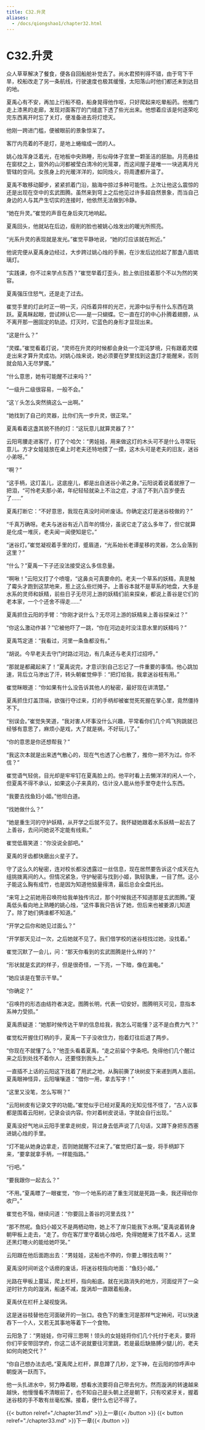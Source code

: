 ```yaml
---
title: C32.升灵
aliases:
  - /docs/qiongshao1/chapter32.html
---
```


# C32.升灵

众人草草解决了餐食，便各自回船舱补觉去了。尚水君预判得不错，由于穹下干旱，校船改走了另一条航线，行驶速度也极其缓慢，太阳落山时他们都还未到达目的地。

夏禹心有不安，再加上行船不稳，船身晃得他作呕，只好爬起来吃晕船药。他推门走上漆黑的走廊，发现对面客厅的门缝底下透了些光出来。他想着应该是何逐荣吃完东西离开时忘了关灯，便准备进去将灯熄灭。

他刚一跨进门槛，便被眼前的景象惊呆了。

客厅内亮着的不是灯，是地上蜷缩成一团的人。

姚心烛浑身泛着光，在地板中央熟睡，形似母体子宫里一颗圣洁的胚胎。月亮悬挂在窗棂之上，窗外的山河都被莹白清冷的光笼罩，而这间屋子是唯一一块逃离月光管辖的空间。女孩身上的光暖洋洋的，如同烛火，将周遭都升温了。

夏禹不敢移动脚步，紧紧抓着门沿，脑海中掠过多种可能性。上次让他这么震惊的还是出现在空中的玄武图腾。虽然来到穹上之后他见过许多超自然景象，而当自己身边的人与其产生切实的连接时，他依然无法做到冷静。

“她在升灵。”崔觉的声音在身后突兀地响起。

夏禹回头，他就站在后边，瘦削的脸也被姚心烛发出的暖光所照亮。

“光系升灵的表现就是发光。”崔觉平静地说，“她的灯应该就在附近。”

他说完便从夏禹身边经过，大步跨过姚心烛的手腕，在沙发后边捡起了那盏八面琉璃灯。

“实践课，你不过来学点东西？”崔觉举着灯歪头，脸上依旧挂着那个不以为然的笑容。

夏禹强压住怒气，还是走了过去。

崔觉手里的灯此时正一明一灭，闪烁着异样的光芒，光源中似乎有什么东西在跳跃。夏禹眯起眼，尝试辨认它——是一只蝴蝶。它一直在灯的中心扑腾着翅膀，从不离开那一圈固定的轨迹。灯灭时，它蓝色的身形才显现出来。

“这是什么？”

“灵蝶。”崔觉看着灯说，“灵师在升灵的时候都会身处一个混沌梦境，只有跟着灵蝶走出来才算升灵成功。对姚心烛来说，她必须要在梦里找到这盏灯才能醒来，否则就会陷入无尽梦魇。”

“什么意思，她有可能醒不过来吗？”

“一级升二级很容易，一般不会。”

“这丫头怎么突然搞这么一出啊。”

“她找到了自己的灵器，比你们先一步升灵，很正常。”

夏禹看着这盏其貌不扬的灯：“这玩意儿就算灵器了？”

云阳弯腰走进客厅，打了个哈欠：“男娃娃，用来做这灯的木头可不是什么寻常玩意儿。方才女娃娃放在桌上时老夫还特地摸了一摸，这木头可是老夫的旧友，迷谷小弟呀。”

“啊？”

“这手柄，这灯盖儿，这底座儿，都是出自迷谷小弟之身。”云阳说着说着就擦了一把泪，“可怜老夫那小弟，年纪轻轻就染上不治之症，才活了不到八百岁便去了......”

夏禹打断它：“不好意思，我现在真没时间听废话。你确定这灯是迷谷枝做的？”

“千真万确呀。老夫与迷谷有近八百年的情分，虽说它走了这么多年了，但它就算是化成一堆灰，老夫闻一闻便知是它。”

“迷谷灯。”崔觉凝视着手里的灯，蹙眉道，“光系始长老谭星移的灵器，怎么会落到这里？”

“什么？”夏禹一下子还没法接受这么多信息量。

“啊啾！”云阳又打了个喷嚏，“这鼻炎可真要命的。老夫一个草系的妖精，真是触了霉头才跑到这禁地来，惹上这么些烂摊子。上善谷本就不是草系的地盘，大多是水系的灵师和妖精，前些日子无尽河上游的妖精们前来探亲，都说上善谷是它们的老本家，一个个还舍不得走......”

夏禹抓住云阳的手臂：“你刚才说什么？无尽河上游的妖精来上善谷探亲过？”

“你这么激动作甚？”它被他吓了一跳，“你在河边走时没注意水里的妖精吗？”

夏禹笃定道：“我看过，河里一条鱼都没有。”

“胡说。今早老夫去守门时路过河边，有几条还与老夫打过招呼。”

“那就是都藏起来了！”夏禹说完，才意识到自己忘记了一件重要的事情。他心跳加速，背后立马渗出了汗，转头朝崔觉伸手：“把灯给我，我拿迷谷枝有用。”

崔觉眯眼道：“你如果有什么没告诉其他人的秘密，最好现在讲清楚。”

夏禹抓住灯盖顶端，欲强行夺过来，灯的手柄却被崔觉死死握在掌心里，竟然僵持不下。

“别误会。”崔觉失笑道，“我对害人坏事没什么兴趣，平常看你们几个鸡飞狗跳就已经够有意思了，麻烦小是戏，大了就是祸，不好玩儿了。”

“你的意思是你还想帮我？”

“我这次本就是出来透气散心的，现在气也透了心也散了，推你一把不为过。你不信？”

崔觉语气轻佻，目光却是牢牢钉在夏禹脸上的。他平时看上去懒洋洋的闲人一个，但夏禹不得不承认，如果这小子来真的，估计没人能从他手里夺走什么东西。

“我要去找鱼妇小姬。”他坦白道。

“找她做什么？”

“她是重生河的守护妖精，从开学之后就不见了。我怀疑她跟着水系妖精一起去了上善谷，去问问她说不定能有线索。”

崔觉低眉笑道：“你没说全部吧。”

夏禹的牙齿都快磨出火星子了。

守了这么久的秘密，连对校长都没透露过一丝信息，现在居然要告诉这个成天在九组挑拨离间的人。但情况紧急，守护秘密与找到小姬，孰轻孰重，一目了然。这小子能这么胸有成竹，也是因为知道他掂量得清，最后总会全盘托出。

“来穹上之前她用召唤符给我单独传讯过，那个时候我还不知道那是玄武图腾。”夏禹低头看向地上熟睡的姚心烛，“这件事我只告诉了她，但后来也被姜源儿知道了。除了她们俩谁都不知道。”

“开学之后你和她见过面么？”

“开学那天见过一次，之后她就不见了。我们借学校的迷谷枝找过她，没找着。”

崔觉沉默了一会儿，问：“那天你看到的玄武图腾是什么样的？”

“形状就是玄武的样子，但是很奇怪，一下亮，一下暗，像在漏电。”

“她应该是在警示干旱。”

“你确定？”

“召唤符的形态由结符者决定。图腾长明，代表一切安好。图腾明灭可见，意指本系神力受损。”

夏禹质疑道：“她那时候传达干旱的信息给我，我怎么可能懂？这不是白费力气？”

崔觉松开握住灯柄的手，夏禹一下子没收住力，抱着灯往后退了两步。

“你现在不就懂了么？”他歪头看着夏禹，“走之前留个字条吧。免得他们几个醒过来之后到处找不着你人，还要怪到我头上。”

一直插不上话的云阳这下找着了用武之地，从胸前撕了块树皮下来递到两人面前。夏禹眼神怪异，云阳嚷嚷道：“借你一用，拿去写字！”

“这里又没笔，怎么写啊？”

“云阳树皮有记录文字的功能。”崔觉似乎已经对夏禹的无知见怪不怪了，“古人议事都是围着云阳树，记录会谈内容。你对着树皮说话，字就会自行出现。”

夏禹没好气地从云阳手里拿走树皮，背过身去低声说了几句话，又蹲下身把东西塞进姚心烛的手里。

“灯不能从她身边拿走，否则她就醒不过来了。”崔觉把灯盖一旋，将手柄卸下来，“要拿就拿手柄，一样能指路。”

“行吧。”

“要我跟你一起去么？”

“不用。”夏禹瞟了一眼崔觉，“你一个地系的进了重生河就是死路一条，我还得给你收尸。”

崔觉也不恼，继续问道：“你要回上善谷的河里去找？”

“那不然呢。鱼妇小姬又不是两栖动物，她上不了岸只能我下水啊。”夏禹说着转身朝甲板上走去，“走了。你在客厅里守着姚心烛吧，免得她醒来了找不着人，这里还黑灯瞎火的能给她吓哭。”

云阳跟在他后面跑出去：“男娃娃，这船也不停的，你要上哪找去啊？”

夏禹没时间听这个话痨的废话，将迷谷枝指向地面：“鱼妇小姬。”

光路在甲板上蔓延，爬上栏杆，指向船底。就在光路消失的地方，河面绽开了一朵逆时针方向的漩涡，船速不减，旋涡却一直跟着船身。

夏禹伏在栏杆上凝视旋涡。

这是迷谷枝替他在河面破开的一张口。夜色下的重生河是那样气定神闲，可以快速吞下一个人，又若无其事地等着下一个食物。

云阳急了：“男娃娃，你可得三思啊！领头的女娃娃将你们几个托付于老夫，要将你们平安带回学府，你这二话不说就要往河里跳，若是最后缺胳膊少腿儿的，老夫如何向她交代？”

“你自己想办法去吧。”夏禹爬上栏杆，屏息蹲了几秒，定下神，在云阳的惊呼声中朝旋涡一跃而下。

他一头扎进水中，努力睁着眼，想看水流要将自己带去何方。然而漩涡的转速越来越快，他慢慢看不清眼前了，也不知自己是头朝上还是朝下，只有咬紧牙关，握着迷谷枝的手不敢有丝毫松懈。接着，便什么也记不得了。

{{< button relref="./chapter31.md" >}}上一章{{< /button >}}
{{< button relref="./chapter33.md" >}}下一章{{< /button >}}